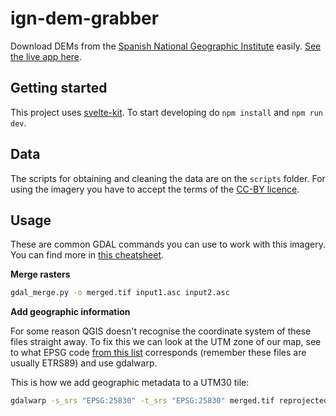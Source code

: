 # ign-dem-grabber

Download DEMs from the [Spanish National Geographic Institute](https://centrodedescargas.cnig.es/CentroDescargas/index.jsp) easily. [See the live app here](https://martingonzalez.net/ign-dem-grabber/).

## Getting started

This project uses [svelte-kit](https://kit.svelte.dev/). To start developing do `npm install` and `npm run dev`.

## Data

The scripts for obtaining and cleaning the data are on the `scripts` folder. For using the imagery you have to accept the terms of the [CC-BY licence](https://www.ign.es/resources/licencia/Condiciones_licenciaUso_IGN.pdf).

## Usage

These are common GDAL commands you can use to work with this imagery. You can find more in [this cheatsheet](https://github.com/dwtkns/gdal-cheat-sheet).

**Merge rasters**

```bash
gdal_merge.py -o merged.tif input1.asc input2.asc
```

**Add geographic information**

For some reason QGIS doesn't recognise the coordinate system of these files straight away. To fix this we can look at the UTM zone of our map, see to what EPSG code [from this list](http://www.gisandbeers.com/equivalencia-codigos-epsg-sistemas-referencia/) corresponds (remember these files are usually ETRS89) and use gdalwarp.

This is how we add geographic metadata to a UTM30 tile:

```bash
gdalwarp -s_srs "EPSG:25830" -t_srs "EPSG:25830" merged.tif reprojected.tif
```
